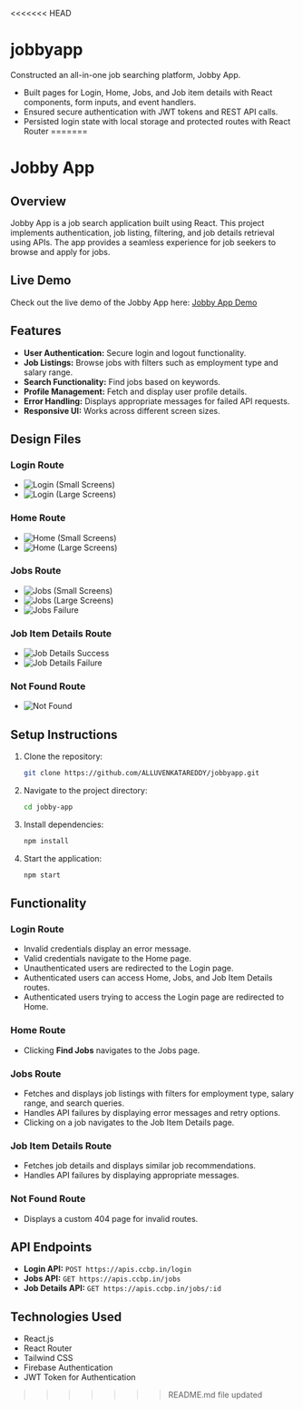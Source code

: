 <<<<<<< HEAD
# jobbyapp
Constructed an all-in-one job searching platform, Jobby App.
- Built pages for Login, Home, Jobs, and Job item details with React components, form inputs, and event handlers.
-  Ensured secure authentication with JWT tokens and REST API calls.
- Persisted login state with local storage and protected routes with React Router
=======
# Jobby App

## Overview
Jobby App is a job search application built using React. This project implements authentication, job listing, filtering, and job details retrieval using APIs. The app provides a seamless experience for job seekers to browse and apply for jobs.

## Live Demo
Check out the live demo of the Jobby App here: [Jobby App Demo](https://your-live-project-url.com)

## Features
- **User Authentication:** Secure login and logout functionality.
- **Job Listings:** Browse jobs with filters such as employment type and salary range.
- **Search Functionality:** Find jobs based on keywords.
- **Profile Management:** Fetch and display user profile details.
- **Error Handling:** Displays appropriate messages for failed API requests.
- **Responsive UI:** Works across different screen sizes.

## Design Files
### Login Route
- ![Login (Small Screens)](https://assets.ccbp.in/frontend/content/react-js/jobby-app-login-sm-outputs.png)
- ![Login (Large Screens)](https://assets.ccbp.in/frontend/content/react-js/jobby-app-login-lg-output.png)

### Home Route
- ![Home (Small Screens)](https://assets.ccbp.in/frontend/content/react-js/jobby-app-home-sm-output.png)
- ![Home (Large Screens)](https://assets.ccbp.in/frontend/content/react-js/jobby-app-home-lg-output.png)

### Jobs Route
- ![Jobs (Small Screens)](https://assets.ccbp.in/frontend/content/react-js/jobby-app-jobs-sm-outputs.png)
- ![Jobs (Large Screens)](https://assets.ccbp.in/frontend/content/react-js/jobby-app-jobs-success-lg-output-v0.png)
- ![Jobs Failure](https://assets.ccbp.in/frontend/content/react-js/jobby-app-jobs-failure-lg-output-v0.png)

### Job Item Details Route
- ![Job Details Success](https://assets.ccbp.in/frontend/content/react-js/jobby-app-job-details-success-lg-output-v0.png)
- ![Job Details Failure](https://assets.ccbp.in/frontend/content/react-js/jobby-app-job-details-failure-lg-output.png)

### Not Found Route
- ![Not Found](https://assets.ccbp.in/frontend/content/react-js/jobby-app-not-found-lg-output-v0.png)

## Setup Instructions
1. Clone the repository:
   ```sh
   git clone https://github.com/ALLUVENKATAREDDY/jobbyapp.git
   ```
2. Navigate to the project directory:
   ```sh
   cd jobby-app
   ```
3. Install dependencies:
   ```sh
   npm install
   ```
4. Start the application:
   ```sh
   npm start
   ```

## Functionality
### Login Route
- Invalid credentials display an error message.
- Valid credentials navigate to the Home page.
- Unauthenticated users are redirected to the Login page.
- Authenticated users can access Home, Jobs, and Job Item Details routes.
- Authenticated users trying to access the Login page are redirected to Home.

### Home Route
- Clicking **Find Jobs** navigates to the Jobs page.

### Jobs Route
- Fetches and displays job listings with filters for employment type, salary range, and search queries.
- Handles API failures by displaying error messages and retry options.
- Clicking on a job navigates to the Job Item Details page.

### Job Item Details Route
- Fetches job details and displays similar job recommendations.
- Handles API failures by displaying appropriate messages.

### Not Found Route
- Displays a custom 404 page for invalid routes.

## API Endpoints
- **Login API:** `POST https://apis.ccbp.in/login`
- **Jobs API:** `GET https://apis.ccbp.in/jobs`
- **Job Details API:** `GET https://apis.ccbp.in/jobs/:id`

## Technologies Used
- React.js
- React Router
- Tailwind CSS
- Firebase Authentication
- JWT Token for Authentication
>>>>>>> README.md file updated
